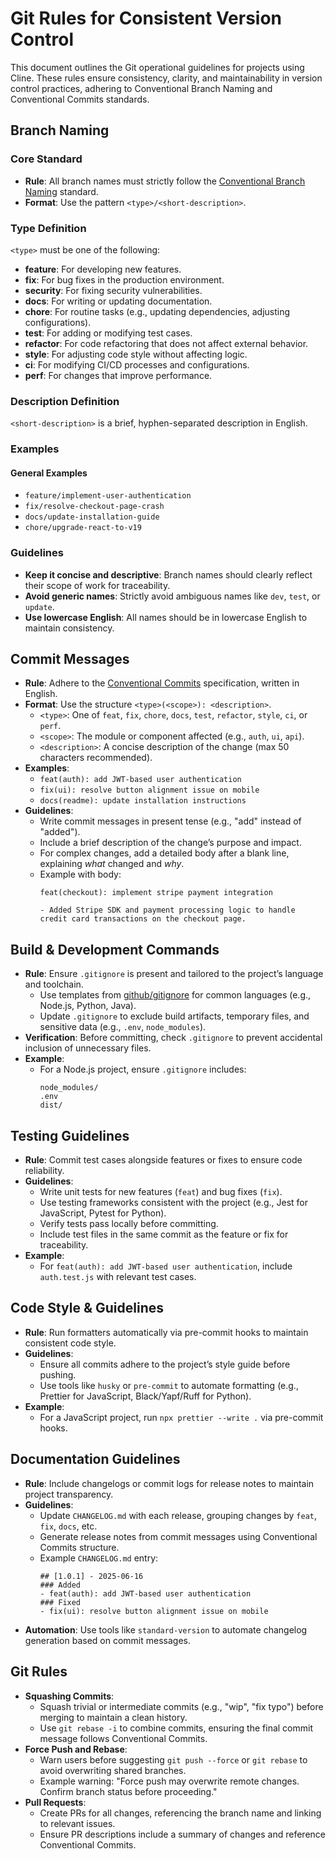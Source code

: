 # Git Rules for Consistent Version Control

This document outlines the Git operational guidelines for projects using Cline. These rules ensure consistency, clarity, and maintainability in version control practices, adhering to Conventional Branch Naming and Conventional Commits standards.

## Branch Naming

### Core Standard
- **Rule**: All branch names must strictly follow the [Conventional Branch Naming](https://conventional-branch.github.io) standard.
- **Format**: Use the pattern `<type>/<short-description>`.

### Type Definition
`<type>` must be one of the following:
- **feature**: For developing new features.
- **fix**: For bug fixes in the production environment.
- **security**: For fixing security vulnerabilities.
- **docs**: For writing or updating documentation.
- **chore**: For routine tasks (e.g., updating dependencies, adjusting configurations).
- **test**: For adding or modifying test cases.
- **refactor**: For code refactoring that does not affect external behavior.
- **style**: For adjusting code style without affecting logic.
- **ci**: For modifying CI/CD processes and configurations.
- **perf**: For changes that improve performance.

### Description Definition
`<short-description>` is a brief, hyphen-separated description in English.

### Examples

#### General Examples
- `feature/implement-user-authentication`
- `fix/resolve-checkout-page-crash`
- `docs/update-installation-guide`
- `chore/upgrade-react-to-v19`

### Guidelines
- **Keep it concise and descriptive**: Branch names should clearly reflect their scope of work for traceability.
- **Avoid generic names**: Strictly avoid ambiguous names like `dev`, `test`, or `update`.
- **Use lowercase English**: All names should be in lowercase English to maintain consistency.

## Commit Messages
- **Rule**: Adhere to the [Conventional Commits](https://www.conventionalcommits.org/en/v1.0.0/) specification, written in English.
- **Format**: Use the structure `<type>(<scope>): <description>`.
  - `<type>`: One of `feat`, `fix`, `chore`, `docs`, `test`, `refactor`, `style`, `ci`, or `perf`.
  - `<scope>`: The module or component affected (e.g., `auth`, `ui`, `api`).
  - `<description>`: A concise description of the change (max 50 characters recommended).
- **Examples**:
  - `feat(auth): add JWT-based user authentication`
  - `fix(ui): resolve button alignment issue on mobile`
  - `docs(readme): update installation instructions`
- **Guidelines**:
  - Write commit messages in present tense (e.g., "add" instead of "added").
  - Include a brief description of the change’s purpose and impact.
  - For complex changes, add a detailed body after a blank line, explaining *what* changed and *why*.
  - Example with body:
    ```
    feat(checkout): implement stripe payment integration

    - Added Stripe SDK and payment processing logic to handle credit card transactions on the checkout page.
    ```

## Build & Development Commands
- **Rule**: Ensure `.gitignore` is present and tailored to the project’s language and toolchain.
  - Use templates from [github/gitignore](https://github.com/github/gitignore) for common languages (e.g., Node.js, Python, Java).
  - Update `.gitignore` to exclude build artifacts, temporary files, and sensitive data (e.g., `.env`, `node_modules`).
- **Verification**: Before committing, check `.gitignore` to prevent accidental inclusion of unnecessary files.
- **Example**:
  - For a Node.js project, ensure `.gitignore` includes:
    ```
    node_modules/
    .env
    dist/
    ```

## Testing Guidelines
- **Rule**: Commit test cases alongside features or fixes to ensure code reliability.
- **Guidelines**:
  - Write unit tests for new features (`feat`) and bug fixes (`fix`).
  - Use testing frameworks consistent with the project (e.g., Jest for JavaScript, Pytest for Python).
  - Verify tests pass locally before committing.
  - Include test files in the same commit as the feature or fix for traceability.
- **Example**:
  - For `feat(auth): add JWT-based user authentication`, include `auth.test.js` with relevant test cases.

## Code Style & Guidelines
- **Rule**: Run formatters automatically via pre-commit hooks to maintain consistent code style.
- **Guidelines**:
  - Ensure all commits adhere to the project’s style guide before pushing.
  - Use tools like `husky` or `pre-commit` to automate formatting (e.g., Prettier for JavaScript, Black/Yapf/Ruff for Python).
- **Example**:
  - For a JavaScript project, run `npx prettier --write .` via pre-commit hooks.

## Documentation Guidelines
- **Rule**: Include changelogs or commit logs for release notes to maintain project transparency.
- **Guidelines**:
  - Update `CHANGELOG.md` with each release, grouping changes by `feat`, `fix`, `docs`, etc.
  - Generate release notes from commit messages using Conventional Commits structure.
  - Example `CHANGELOG.md` entry:
    ```
    ## [1.0.1] - 2025-06-16
    ### Added
    - feat(auth): add JWT-based user authentication
    ### Fixed
    - fix(ui): resolve button alignment issue on mobile
    ```
- **Automation**: Use tools like `standard-version` to automate changelog generation based on commit messages.

## Git Rules
- **Squashing Commits**:
  - Squash trivial or intermediate commits (e.g., "wip", "fix typo") before merging to maintain a clean history.
  - Use `git rebase -i` to combine commits, ensuring the final commit message follows Conventional Commits.
- **Force Push and Rebase**:
  - Warn users before suggesting `git push --force` or `git rebase` to avoid overwriting shared branches.
  - Example warning: "Force push may overwrite remote changes. Confirm branch status before proceeding."
- **Pull Requests**:
  - Create PRs for all changes, referencing the branch name and linking to relevant issues.
  - Ensure PR descriptions include a summary of changes and reference Conventional Commits.

